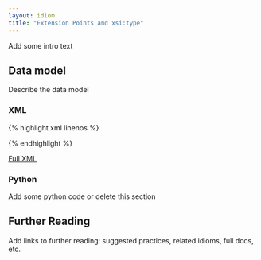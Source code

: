 ```yaml
---
layout: idiom
title: "Extension Points and xsi:type"
---
```


Add some intro text

## Data model

Describe the data model

### XML

{% highlight xml linenos %}

{% endhighlight %}

[Full XML](sample.xml)

### Python

Add some python code or delete this section

## Further Reading

Add links to further reading: suggested practices, related idioms, full docs, etc.